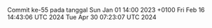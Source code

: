 Commit ke-55 pada tanggal Sun Jan 01 14:00 2023 +0100
Fri Feb 16 14:43:06 UTC 2024
Tue Apr 30 07:23:07 UTC 2024
